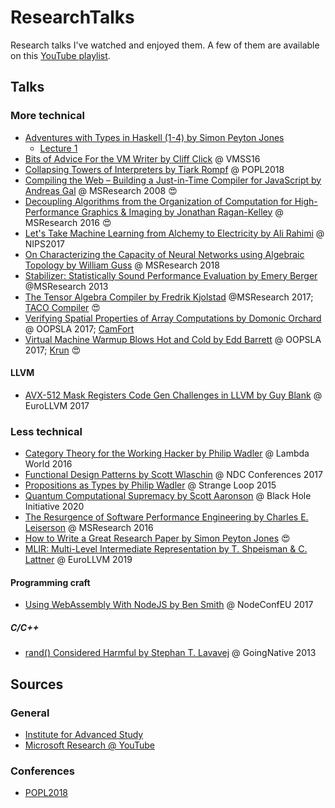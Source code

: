 # ResearchTalks

Research talks I've watched and enjoyed them. A few of them are available on this [YouTube playlist](https://www.youtube.com/playlist?list=PL9qnQiNEYZfFJsEc10JgjSMNtoMINT9Eb).

## Talks

### More technical

* [Adventures with Types in Haskell (1-4) by Simon Peyton Jones](https://www.youtube.com/watch?v=6COvD8oynmI)
  * [Lecture 1](https://www.youtube.com/watch?v=6COvD8oynmI)
* [Bits of Advice For the VM Writer by Cliff Click](https://www.youtube.com/watch?v=Hqw57GJSrac&list=PL9qnQiNEYZfFJsEc10JgjSMNtoMINT9Eb&index=12&t=0s) @ VMSS16
* [Collapsing Towers of Interpreters by Tiark Rompf](https://www.youtube.com/watch?v=91m8X8hSEXg) @ POPL2018
* [Compiling the Web – Building a Just-in-Time Compiler for JavaScript by Andreas Gal](https://www.microsoft.com/en-us/research/video/compiling-the-web-building-a-just-in-time-compiler-for-javascript/) @ MSResearch 2008 :heart_eyes:
* [Decoupling Algorithms from the Organization of Computation for High-Performance Graphics & Imaging by Jonathan Ragan-Kelley](https://www.youtube.com/watch?v=dnFccCGvT90) @ MSResearch 2016 :heart_eyes:
* [Let's Take Machine Learning from Alchemy to Electricity by Ali Rahimi](https://www.youtube.com/watch?v=ORHFOnaEzPc) @ NIPS2017
* [On Characterizing the Capacity of Neural Networks using Algebraic Topology by William Guss](https://www.youtube.com/watch?v=QDQ9J5E7Uqk) @ MSResearch 2018
* [Stabilizer: Statistically Sound Performance Evaluation by Emery Berger](https://www.microsoft.com/en-us/research/video/stabilizer-statistically-sound-performance-evaluation/) @MSResearch 2013
* [The Tensor Algebra Compiler by Fredrik Kjolstad](https://www.microsoft.com/en-us/research/video/the-tensor-algebra-compiler/) @MSResearch 2017; [TACO Compiler](http://tensor-compiler.org/) :heart_eyes:
* [Verifying Spatial Properties of Array Computations by Domonic Orchard](https://www.youtube.com/watch?v=Wi2_1EoBjQE) @ OOPSLA 2017; [CamFort](https://camfort.github.io)
* [Virtual Machine Warmup Blows Hot and Cold by Edd Barrett](https://www.youtube.com/watch?v=LgCHAU8ZB00) @ OOPSLA 2017; [Krun](https://github.com/softdevteam/krun) :heart_eyes:

#### LLVM

* [AVX-512 Mask Registers Code Gen Challenges in LLVM by Guy Blank](https://www.youtube.com/watch?v=NmarI5ErisE) @ EuroLLVM 2017

### Less technical

* [Category Theory for the Working Hacker by Philip Wadler](https://www.youtube.com/watch?v=V10hzjgoklA) @ Lambda World 2016
* [Functional Design Patterns by Scott Wlaschin](https://www.youtube.com/watch?v=srQt1NAHYC0) @ NDC Conferences 2017
* [Propositions as Types by Philip Wadler](https://www.youtube.com/watch?v=IOiZatlZtGU) @ Strange Loop 2015
* [Quantum Computational Supremacy by Scott Aaronson](https://www.youtube.com/watch?v=XazjgK3yQB8) @ Black Hole Initiative 2020
* [The Resurgence of Software Performance Engineering by Charles E. Leiserson](https://www.microsoft.com/en-us/research/video/the-resurgence-of-software-performance-engineering/) @ MSResearch 2016
* [How to Write a Great Research Paper by Simon Peyton Jones](https://www.youtube.com/watch?v=VK51E3gHENc) :heart_eyes:
* [MLIR: Multi-Level Intermediate Representation by T. Shpeisman & C. Lattner](https://www.youtube.com/watch?v=qzljG6DKgic) @ EuroLLVM 2019

#### Programming craft

* [Using WebAssembly With NodeJS by Ben Smith](https://www.youtube.com/watch?v=hYrg3GNn1As) @ NodeConfEU 2017

##### C/C++

* [rand() Considered Harmful by Stephan T. Lavavej](https://channel9.msdn.com/Events/GoingNative/2013/rand-Considered-Harmful) @ GoingNative 2013

## Sources

### General

* [Institute for Advanced Study](https://video.ias.edu/)
* [Microsoft Research @ YouTube](https://www.youtube.com/user/MicrosoftResearch/videos)

### Conferences

* [POPL2018](https://www.youtube.com/channel/UCTp2XBEhj5rBzc2IfysZwYA/videos)
